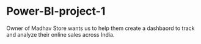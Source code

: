 # Power-BI-project-1
Owner of Madhav Store wants us to help them create a dashbaord to track and analyze their online sales across India.
